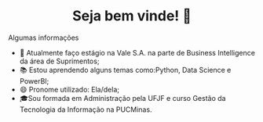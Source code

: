 <h1 align="center">  Seja bem vinde! 👋 </h1>

<!--
**Joanaaoliveira/Joanaaoliveira** is a ✨ _special_ ✨ repository because its `README.md` (this file) appears on your GitHub profile.
-->

Algumas informações

- 💼 Atualmente faço estágio na Vale S.A. na parte de Business Intelligence da área de Suprimentos;
- 📚 Estou aprendendo alguns temas como:Python, Data Science e PowerBI;
- 😄 Pronome utilizado: Ela/dela;
- 🎓Sou formada em Administração pela UFJF e curso Gestão da Tecnologia da Informação na PUCMinas.
